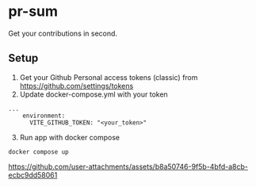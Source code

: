 # pr-sum

Get your contributions in second.

## Setup
1. Get your Github Personal access tokens (classic) from https://github.com/settings/tokens
2. Update docker-compose.yml with your token
```
...
    environment: 
      VITE_GITHUB_TOKEN: "<your_token>"
```

3. Run app with docker compose
```
docker compose up
```



https://github.com/user-attachments/assets/b8a50746-9f5b-4bfd-a8cb-ecbc9dd58061

